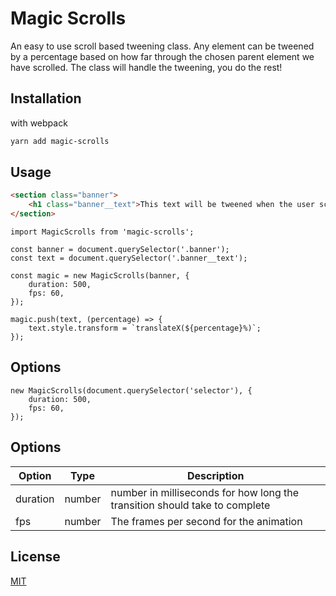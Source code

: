 # Magic Scrolls

An easy to use scroll based tweening class.
Any element can be tweened by a percentage based on how far through the chosen parent element we have scrolled.
The class will handle the tweening, you do the rest!

## Installation

with webpack

```bash
yarn add magic-scrolls
```

## Usage

```html
<section class="banner">
	<h1 class="banner__text">This text will be tweened when the user scrolls!</h1>
</section>
```

```es6
import MagicScrolls from 'magic-scrolls';

const banner = document.querySelector('.banner');
const text = document.querySelector('.banner__text');

const magic = new MagicScrolls(banner, {
	duration: 500,
	fps: 60,
});

magic.push(text, (percentage) => {
	text.style.transform = `translateX(${percentage}%)`;
});
```

## Options

```es6
new MagicScrolls(document.querySelector('selector'), {
	duration: 500,
	fps: 60,
});
```

## Options

| Option | Type | Description |
|--------|------|-------------|
| duration | number | number in milliseconds for how long the transition should take to complete | 
| fps | number | The frames per second for the animation | 

## License
[MIT](https://choosealicense.com/licenses/mit/)

